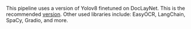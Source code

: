 This pipeline uses a version of Yolov8 finetuned on DocLayNet. This is the recommended [version](https://huggingface.co/DILHTWD/documentlayoutsegmentation_YOLOv8_ondoclaynet). Other used libraries include: EasyOCR, LangChain, SpaCy, Gradio, and more.
